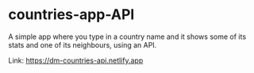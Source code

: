 # countries-app-API

A simple app where you type in a country name and it shows some of its stats and one of its neighbours, using an API.

Link: https://dm-countries-api.netlify.app
